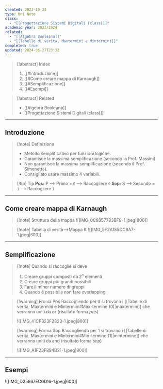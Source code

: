 ```yaml
---
created: 2023-10-23
type: Uni Note
class:
  - "[[Progettazione Sistemi Digitali (class)]]"
academic year: 2023/2024
related:
  - "[[Algebra Booleana]]"
  - "[[Tabelle di verità, Maxtermini e Mintermini]]"
completed: true
updated: 2024-06-27T23:32
---
```

>[!abstract] Index
>1. [[#Introduzione]]
>2. [[#Come creare mappa di Karnaugh]]
>3. [[#Semplificazione]]
>4. [[#Esempi]]

>[!abstract] Related
>- [[Algebra Booleana]]
>- [[Progettazione Sistemi Digitali (class)]]

---
## Introduzione

>[!note] Definizione
>- Metodo semplificativo per funzioni logiche.
>- Garantisce la massima semplificazione (secondo la Prof. Massini)
>- Non garantisce la massima semplificazione (secondo il Prof. Simonetta).
>- Consigliato usare massimo 4 variabili.

>[!tip] Tip
>**Pos:** P --> Primo = `0` --> Raccogliere `0`
>**Sop:** S --> Secondo  = `1` --> Raccogliere `1`

---
## Come creare mappa di Karnaugh

>[!note] Struttura della mappa
>![[IMG_0C9357783BF9-1.jpeg|800]]

>[!note] Tabella di verità-->Mappa K
>![[IMG_5F2A185DC9A7-1.jpeg|600]]

---
## Semplificazione

>[!note] Quando si raccoglie si deve
>1. Creare gruppi composti da $2^n$ elementi
>2. Creare gruppi più grandi possibili 
>3. Fare il minor numero di gruppi
>4. Quando è possibile non fare overlapping 

>[!warning] Froma Pos
>Raccogliendo per 0 si trovano i [[Tabelle di verità, Maxtermini e Mintermini#Max-termine (0)|maxtermini]] che verranno uniti da or (risultato forma *pos*)
>
>![[IMG_41CF323F2323-1.jpeg|800]]

>[!warning] Forma Sop
>Raccogliendo per 1 si trovano i [[Tabelle di verità, Maxtermini e Mintermini#Min-termine (1)|mintermine]] che verranno uniti da and (risultato forma *sop*)
>
>![[IMG_A1F23F894B21-1.jpeg|800]]

---
## Esempi

![[IMG_D25867EC0D16-1.jpeg|600]]
